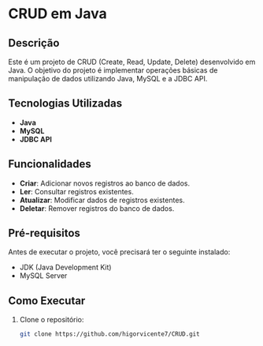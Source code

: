 # CRUD em Java

## Descrição
Este é um projeto de CRUD (Create, Read, Update, Delete) desenvolvido em Java. O objetivo do projeto é implementar operações básicas de manipulação de dados utilizando Java, MySQL e a JDBC API.

## Tecnologias Utilizadas
- **Java**
- **MySQL**
- **JDBC API**

## Funcionalidades
- **Criar**: Adicionar novos registros ao banco de dados.
- **Ler**: Consultar registros existentes.
- **Atualizar**: Modificar dados de registros existentes.
- **Deletar**: Remover registros do banco de dados.

## Pré-requisitos
Antes de executar o projeto, você precisará ter o seguinte instalado:
- JDK (Java Development Kit)
- MySQL Server

## Como Executar
1. Clone o repositório:
   ```bash
   git clone https://github.com/higorvicente7/CRUD.git
